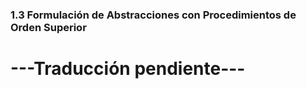 ### 1.3 Formulación de Abstracciones con Procedimientos de Orden Superior

# ---Traducción pendiente---